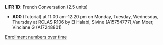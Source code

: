 **LIFR 1D**: French Conversation (2.5 units)

- **A00** (Tutorial) at 11:00 am–12:20 pm on Monday, Tuesday, Wednesday, Thursday at RCLAS R106 by El Halabi, Sivine (A15754777),Van Moer, Vinciane G (A17248801)

[Enrollment numbers over time](./LIFR1D.tsv)
